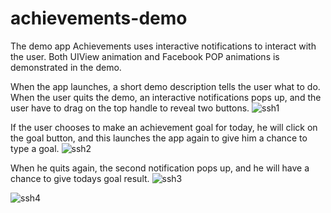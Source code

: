 # achievements-demo
The demo app Achievements uses interactive notifications to interact with the user.
Both UIView animation and Facebook POP animations is demonstrated in the demo.

When the app launches, a short demo description tells the user what to do.
When the user quits the demo, an interactive notifications pops up, 
and the user have to drag on the top handle to reveal two buttons.
![ssh1](https://cloud.githubusercontent.com/assets/3294527/12290163/7d22dc16-b9e0-11e5-9e2e-e12af9988535.png)

If the user chooses to make an achievement goal for today, he will click
on the goal button, and this launches the app again to give him a chance to type a goal.
![ssh2](https://cloud.githubusercontent.com/assets/3294527/12290165/7d281082-b9e0-11e5-9f11-6135f45ee04e.png)

When he quits again, the second notification pops up, and he will have a chance to give 
todays goal result.
![ssh3](https://cloud.githubusercontent.com/assets/3294527/12290164/7d24fd70-b9e0-11e5-9333-42308fbbe346.png)

![ssh4](https://cloud.githubusercontent.com/assets/3294527/12290162/7d2035f6-b9e0-11e5-88c2-1f84571706d6.png)

